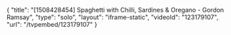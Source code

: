 {
    "title": "[1508428454] Spaghetti with Chilli, Sardines & Oregano - Gordon Ramsay",
    "type": "solo",
    "layout": "iframe-static",
    "videoId": "123179107",
    "url": "\/tvpembed\/123179107"
}